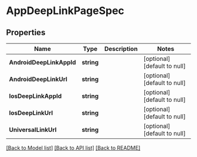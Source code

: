 # AppDeepLinkPageSpec

## Properties
Name | Type | Description | Notes
------------ | ------------- | ------------- | -------------
**AndroidDeepLinkAppId** | **string** |  | [optional] [default to null]
**AndroidDeepLinkUrl** | **string** |  | [optional] [default to null]
**IosDeepLinkAppId** | **string** |  | [optional] [default to null]
**IosDeepLinkUrl** | **string** |  | [optional] [default to null]
**UniversalLinkUrl** | **string** |  | [optional] [default to null]

[[Back to Model list]](../README.md#documentation-for-models) [[Back to API list]](../README.md#documentation-for-api-endpoints) [[Back to README]](../README.md)


